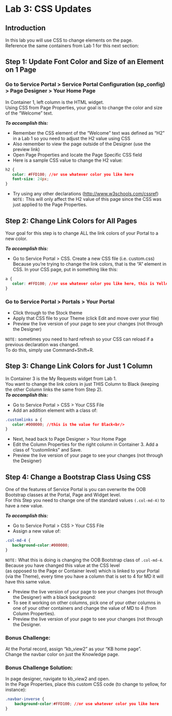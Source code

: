 # Lab 3: CSS Updates
## Introduction
In this lab you will use CSS to change elements on the page.<br/>
Reference the same containers from Lab 1 for this next section:
## Step 1: Update Font Color and Size of an Element on 1 Page

### Go to Service Portal > Service Portal Configuration (sp_config) > Page Designer > Your Home Page

In Container 1, left column is the HTML widget. <br/>
Using CSS from Page Properties, your goal is to change the color and size of the “Welcome” text. 

***To accomplish this:***
- Remember the CSS element of the “Welcome” text was defined as “H2” in a Lab 1 so you need to adjust the H2 value using CSS
- Also remember to view the page outside of the Designer (use the preview link)
- Open Page Properties and locate the Page Specific CSS field
- Here is a sample CSS value to change the H2 value:
```CSS
h2 {
   color: #FFD100; //or use whatever color you like here
   font-size: 24px;
}
```
- Try using any other declarations (http://www.w3schools.com/cssref)<br/>
`NOTE:` This will only affect the H2 value of this page since the CSS was just applied to the Page Properties.
## Step 2: Change Link Colors for All Pages

Your goal for this step is to change ALL the link colors of your Portal to a new color.

***To accomplish this:***
- Go to Service Portal > CSS. Create a new CSS file (i.e. custom.css)
Because you’re trying to change the link colors, that is the “A” element in CSS. In your CSS page, put in something like this:
```CSS
a {
   color: #FFD100; //or use whatever color you like here, this is Yellow
}
```
### Go to Service Portal > Portals > Your Portal 
- Click through to the Stock theme<br/>
- Apply that CSS file to your Theme (click Edit and move over your file)
- Preview the live version of your page to see your changes (not through the Designer)

`NOTE:` sometimes you need to hard refresh so your CSS can reload if a previous declaration was changed.<br/> 
To do this, simply use Command+Shift+R.

## Step 3: Change Link Colors for Just 1 Column

In Container 3 is the My Requests widget from Lab 1. <br/>
You want to change the link colors in just THIS Column to Black (keeping the other Column links the same from Step 2).<br/> 
***To accomplish this:***
- Go to Service Portal > CSS > Your CSS File
- Add an addition element with a class of:
```CSS
.customlinks a {
   color:#000000; //this is the value for Black<br/>
}
```
- Next, head back to Page Designer > Your Home Page
- Edit the Column Properties for the right column in Container 3. Add a class of “customlinks” and Save.
- Preview the live version of your page to see your changes (not through the Designer)

## Step 4: Change a Bootstrap Class Using CSS
One of the features of Service Portal is you can overwrite the OOB Bootstrap classes at the Portal, Page and Widget level. <br/>
For this Step you need to change one of the standard values `(.col-md-4)` to have a new value.

***To accomplish this:***
- Go to Service Portal > CSS > Your CSS File
- Assign a new value of:
```CSS
.col-md-4 {
   background-color:#000000;
}
```
`NOTE:` What this is doing is changing the OOB Bootstrap class of `.col-md-4`. Because you have changed this value at the CSS level<br/> 
(as opposed to the Page or Container level) which is linked to your Portal (via the Theme), every time you have a column that is set to 4 for MD it will have this same value.
- Preview the live version of your page to see your changes (not through the Designer) with a black background:
- To see it working on other columns, pick one of your other columns in one of your other containers and change the value of MD to 4     (from Column Properties). 
- Preview the live version of your page to see your changes (not through the Designer. 

### Bonus Challenge:
At the Portal record, assign “kb_view2” as your “KB home page”.<br/> 
Change the navbar color on just the Knowledge page.<br/>

### Bonus Challenge Solution:
In page designer, navigate to kb_view2 and open.<br/>
In the Page Properties, place this custom CSS code (to change to yellow, for instance):
```CSS
.navbar-inverse {
	background-color:#FFD100; //or use whatever color you like here
}
```
